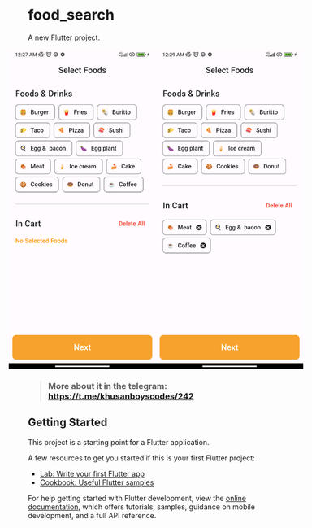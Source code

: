# food_search

A new Flutter project.

<div style="display: flex; justify-content: center;">
    <img src="preview/food1.png" alt="preview image 1" width="300" height="630">
    <img src="preview/food2.png" alt="preview image 2" width="300" height="630">
</div>

> ### More about it in the telegram: https://t.me/khusanboyscodes/242

## Getting Started

This project is a starting point for a Flutter application.

A few resources to get you started if this is your first Flutter project:

- [Lab: Write your first Flutter app](https://docs.flutter.dev/get-started/codelab)
- [Cookbook: Useful Flutter samples](https://docs.flutter.dev/cookbook)

For help getting started with Flutter development, view the
[online documentation](https://docs.flutter.dev/), which offers tutorials,
samples, guidance on mobile development, and a full API reference.
